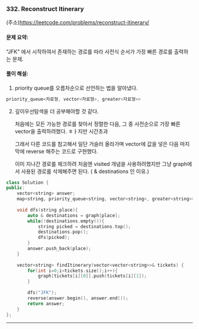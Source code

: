### 332. Reconstruct Itinerary

(주소)https://leetcode.com/problems/reconstruct-itinerary/



#### 문제 요약:

"JFK" 에서 시작하여서 존재하는 경로를 따라 사전식 순서가 가장 빠른 경로를 출력하는 문제.


#### 풀이 해설:

1. priority queue를 오름차순으로 선언하는 법을 알아냈다.

```c++
priority_queue<자료형, vector<자료형>, greater<자료형>>
```
2. 깊이우선탐색을 더 공부해야할 것 같다.

    처음에는 모든 가능한 경로를 찾아서 정렬한 다음, 그 중 사전순으로 가장 빠른 vector<string>을 출력하려했다. ㅎㅏ지만 시간초과
    
    그래서 다른 코드를 참고해서 일단 거슬러 올라가며 vector에 값을 넣은 다음 마지막에 reverse 해주는 코드로 구현했다.
    
    이미 지나간 경로를 체크하려 처음엔 visited 개념을 사용하려했지만 그냥 graph에서 사용된 경로를 삭제해주면 된다. ( & destinations  인 이유.)
    

```c++
class Solution {
public:
    vector<string> answer;
    map<string, priority_queue<string, vector<string>, greater<string>>> graph;
    
    void dfs(string place){
        auto & destinations = graph[place];
        while(!destinations.empty()){
            string picked = destinations.top();
            destinations.pop();
            dfs(picked);
        }
        answer.push_back(place);
    }
    
    vector<string> findItinerary(vector<vector<string>>& tickets) {
        for(int i=0;i<tickets.size();i++){
            graph[tickets[i][0]].push(tickets[i][1]);
        }
        
        dfs("JFK");
        reverse(answer.begin(), answer.end());
        return answer;
    }
};
```
---

